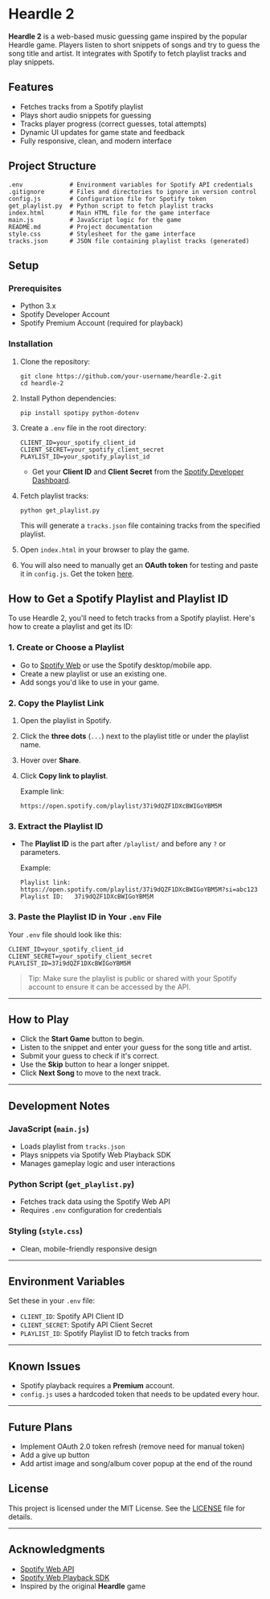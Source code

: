 # Heardle 2

**Heardle 2** is a web-based music guessing game inspired by the popular Heardle game. Players listen to short snippets of songs and try to guess the song title and artist. It integrates with Spotify to fetch playlist tracks and play snippets.

## Features

- Fetches tracks from a Spotify playlist
- Plays short audio snippets for guessing
- Tracks player progress (correct guesses, total attempts)
- Dynamic UI updates for game state and feedback
- Fully responsive, clean, and modern interface

## Project Structure

```
.env             # Environment variables for Spotify API credentials  
.gitignore       # Files and directories to ignore in version control  
config.js        # Configuration file for Spotify token  
get_playlist.py  # Python script to fetch playlist tracks  
index.html       # Main HTML file for the game interface  
main.js          # JavaScript logic for the game  
README.md        # Project documentation  
style.css        # Stylesheet for the game interface  
tracks.json      # JSON file containing playlist tracks (generated)
```

## Setup

### Prerequisites

- Python 3.x
- Spotify Developer Account
- Spotify Premium Account (required for playback)

### Installation

1. Clone the repository:

   ```
   git clone https://github.com/your-username/heardle-2.git
   cd heardle-2
   ```

2. Install Python dependencies:

   ```
   pip install spotipy python-dotenv
   ```

3. Create a `.env` file in the root directory:

   ```env
   CLIENT_ID=your_spotify_client_id
   CLIENT_SECRET=your_spotify_client_secret
   PLAYLIST_ID=your_spotify_playlist_id
   ```

   - Get your **Client ID** and **Client Secret** from the [Spotify Developer Dashboard](https://developer.spotify.com/dashboard).

4. Fetch playlist tracks:

   ```
   python get_playlist.py
   ```

   This will generate a `tracks.json` file containing tracks from the specified playlist.

5. Open `index.html` in your browser to play the game.

6. You will also need to manually get an **OAuth token** for testing and paste it in `config.js`. Get the token [here](https://developer.spotify.com/documentation/web-playback-sdk/tutorials/getting-started#:~:text=Since%20this%20tutorial%20doesn%27t%20cover%20the%20authorization%20flow%2C%20we%20will%20provide%20your%20access%20token%20here%3A).

## How to Get a Spotify Playlist and Playlist ID

To use Heardle 2, you'll need to fetch tracks from a Spotify playlist. Here's how to create a playlist and get its ID:

### 1. Create or Choose a Playlist

* Go to [Spotify Web](https://open.spotify.com/) or use the Spotify desktop/mobile app.
* Create a new playlist or use an existing one.
* Add songs you'd like to use in your game.

### 2. Copy the Playlist Link

1. Open the playlist in Spotify.
2. Click the **three dots** (`...`) next to the playlist title or under the playlist name.
3. Hover over **Share**.
4. Click **Copy link to playlist**.

   Example link:

   ```
   https://open.spotify.com/playlist/37i9dQZF1DXcBWIGoYBM5M
   ```

### 3. Extract the Playlist ID

* The **Playlist ID** is the part after `/playlist/` and before any `?` or parameters.

  Example:

  ```
  Playlist link: https://open.spotify.com/playlist/37i9dQZF1DXcBWIGoYBM5M?si=abc123
  Playlist ID:   37i9dQZF1DXcBWIGoYBM5M
  ```

### 3. Paste the Playlist ID in Your `.env` File

Your `.env` file should look like this:

```env
CLIENT_ID=your_spotify_client_id
CLIENT_SECRET=your_spotify_client_secret
PLAYLIST_ID=37i9dQZF1DXcBWIGoYBM5M
```

> Tip: Make sure the playlist is public or shared with your Spotify account to ensure it can be accessed by the API.

---

## How to Play

- Click the **Start Game** button to begin.
- Listen to the snippet and enter your guess for the song title and artist.
- Submit your guess to check if it's correct.
- Use the **Skip** button to hear a longer snippet.
- Click **Next Song** to move to the next track.

---

## Development Notes

### JavaScript (`main.js`)

- Loads playlist from `tracks.json`
- Plays snippets via Spotify Web Playback SDK
- Manages gameplay logic and user interactions

### Python Script (`get_playlist.py`)

- Fetches track data using the Spotify Web API
- Requires `.env` configuration for credentials

### Styling (`style.css`)

- Clean, mobile-friendly responsive design

---

## Environment Variables

Set these in your `.env` file:

- `CLIENT_ID`: Spotify API Client ID  
- `CLIENT_SECRET`: Spotify API Client Secret  
- `PLAYLIST_ID`: Spotify Playlist ID to fetch tracks from  

---

## Known Issues

- Spotify playback requires a **Premium** account.
- `config.js` uses a hardcoded token that needs to be updated every hour.

---

## Future Plans

- Implement OAuth 2.0 token refresh (remove need for manual token)
- Add a give up button
- Add artist image and song/album cover popup at the end of the round

## License

This project is licensed under the MIT License. See the [LICENSE](LICENSE) file for details.

---

## Acknowledgments

- [Spotify Web API](https://developer.spotify.com/documentation/web-api/)
- [Spotify Web Playback SDK](https://developer.spotify.com/documentation/web-playback-sdk/)
- Inspired by the original **Heardle** game